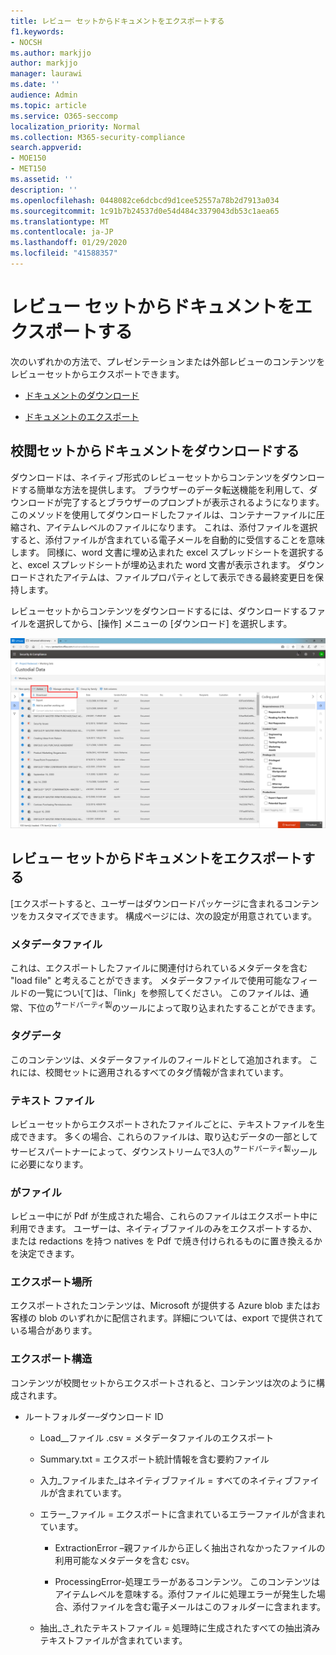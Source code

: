 ```yaml
---
title: レビュー セットからドキュメントをエクスポートする
f1.keywords:
- NOCSH
ms.author: markjjo
author: markjjo
manager: laurawi
ms.date: ''
audience: Admin
ms.topic: article
ms.service: O365-seccomp
localization_priority: Normal
ms.collection: M365-security-compliance
search.appverid:
- MOE150
- MET150
ms.assetid: ''
description: ''
ms.openlocfilehash: 0448082ce6dcbcd9d1cee52557a78b2d7913a034
ms.sourcegitcommit: 1c91b7b24537d0e54d484c3379043db53c1aea65
ms.translationtype: MT
ms.contentlocale: ja-JP
ms.lasthandoff: 01/29/2020
ms.locfileid: "41588357"
---
```

# <a name="export-documents-from-a-review-set"></a>レビュー セットからドキュメントをエクスポートする

次のいずれかの方法で、プレゼンテーションまたは外部レビューのコンテンツをレビューセットからエクスポートできます。

- [ドキュメントのダウンロード](#download-documents-from-a-review-set)
 
- [ドキュメントのエクスポート](#export-documents-from-a-review-set)

## <a name="download-documents-from-a-review-set"></a>校閲セットからドキュメントをダウンロードする

ダウンロードは、ネイティブ形式のレビューセットからコンテンツをダウンロードする簡単な方法を提供します。 ブラウザーのデータ転送機能を利用して、ダウンロードが完了するとブラウザーのプロンプトが表示されるようになります。 このメソッドを使用してダウンロードしたファイルは、コンテナーファイルに圧縮され、アイテムレベルのファイルになります。 これは、添付ファイルを選択すると、添付ファイルが含まれている電子メールを自動的に受信することを意味します。 同様に、word 文書に埋め込まれた excel スプレッドシートを選択すると、excel スプレッドシートが埋め込まれた word 文書が表示されます。 ダウンロードされたアイテムは、ファイルプロパティとして表示できる最終変更日を保持します。

レビューセットからコンテンツをダウンロードするには、ダウンロードするファイルを選択してから、[操作] メニューの [ダウンロード] を選択します。

![コンピューターの説明のスクリーンショットが自動的に生成される](media/eDiscoDownload.png)

## <a name="export-documents-from-a-review-set"></a>レビュー セットからドキュメントをエクスポートする

[エクスポートすると、ユーザーはダウンロードパッケージに含まれるコンテンツをカスタマイズできます。 構成ページには、次の設定が用意されています。

### <a name="metadata-file"></a>メタデータファイル

これは、エクスポートしたファイルに関連付けられているメタデータを含む "load file" と考えることができます。 メタデータファイルで使用可能なフィールドの一覧につい\[て\]は、「link」を参照してください。 このファイルは、通常、下位の<sup>サードパーティ製</sup>のツールによって取り込まれたすることができます。

### <a name="tag-data"></a>タグデータ

このコンテンツは、メタデータファイルのフィールドとして追加されます。 これには、校閲セットに適用されるすべてのタグ情報が含まれています。

### <a name="text-files"></a>テキスト ファイル

レビューセットからエクスポートされたファイルごとに、テキストファイルを生成できます。 多くの場合、これらのファイルは、取り込むデータの一部としてサービスパートナーによって、ダウンストリームで3人の<sup>サードパーティ製</sup>ツールに必要になります。

### <a name="redacted-files"></a>がファイル

レビュー中にが Pdf が生成された場合、これらのファイルはエクスポート中に利用できます。 ユーザーは、ネイティブファイルのみをエクスポートするか、または redactions を持つ natives を Pdf で焼き付けられるものに置き換えるかを決定できます。

### <a name="export-location"></a>エクスポート場所

エクスポートされたコンテンツは、Microsoft が提供する Azure blob またはお客様の blob のいずれかに配信されます。詳細については、export で提供されている場合があります。

### <a name="export-structure"></a>エクスポート構造

コンテンツが校閲セットからエクスポートされると、コンテンツは次のように構成されます。

  - ルートフォルダー–ダウンロード ID
    
      - Load\_\_ファイル .csv = メタデータファイルのエクスポート
    
      - Summary.txt = エクスポート統計情報を含む要約ファイル
    
      - 入力\_ファイルまた\_はネイティブファイル = すべてのネイティブファイルが含まれています。
    
      - エラー\_ファイル = エクスポートに含まれているエラーファイルが含まれています。
        
          - ExtractionError –親ファイルから正しく抽出されなかったファイルの利用可能なメタデータを含む csv。
        
          - ProcessingError-処理エラーがあるコンテンツ。 このコンテンツはアイテムレベルを意味する。添付ファイルに処理エラーが発生した場合、添付ファイルを含む電子メールはこのフォルダーに含まれます。
    
      - 抽出\_さ\_れたテキストファイル = 処理時に生成されたすべての抽出済みテキストファイルが含まれています。